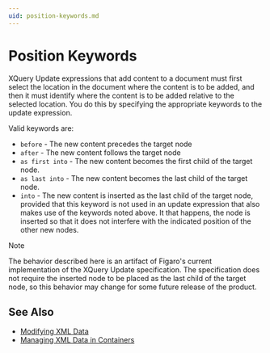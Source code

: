 ```yaml
---
uid: position-keywords.md
---
```


# Position Keywords

XQuery Update expressions that add content to a document must first select the location in the document where the content is to be added, and then it must identify where the content is to be added relative to the selected location. You do this by specifying the appropriate keywords to the update expression.


Valid keywords are:
* `before` - The new content precedes the target node
* `after` - The new content follows the target node
* `as first into` - The new content becomes the first child of the target node.
* `as last into` - The new content becomes the last child of the target node.
* `into` - The new content is inserted as the last child of the target node, provided that this keyword is not used in an update expression that also makes use of the keywords noted above. It that happens, the node is inserted so that it does not interfere with the indicated position of the other new nodes. 

>[!NOTE]
The behavior described here is an artifact of Figaro's current implementation of the XQuery Update specification. The specification does not require the inserted node to be placed as the last child of the target node, so this behavior may change for some future release of the product.

## See Also

* [Modifying XML Data](xref:modifying-xml-data.md)
* [Managing XML Data in Containers](xref:managing-xml-data-in-containers.md)
